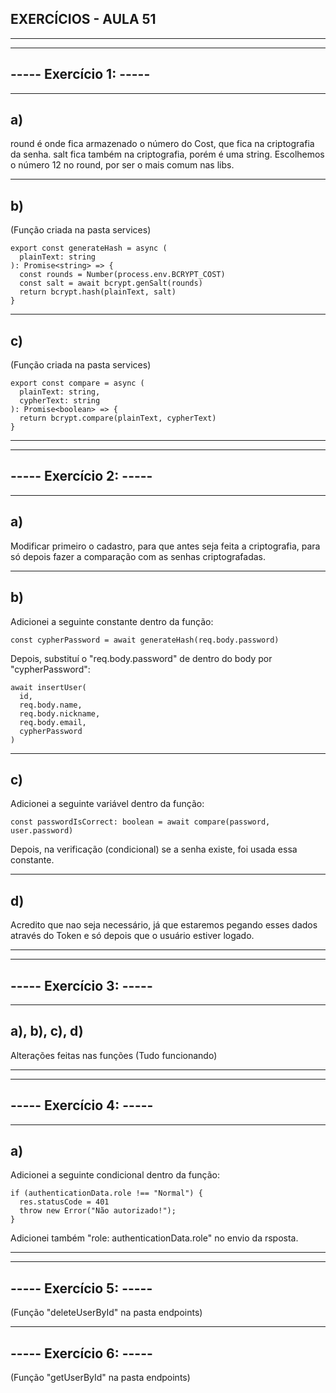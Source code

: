 ## EXERCÍCIOS - AULA 51
---
---
## ----- Exercício 1: -----
---

## a) 
round é onde fica armazenado o número do Cost, que fica na criptografia da senha.
salt fica também na criptografia, porém é uma string. Escolhemos o número 12 no 
round, por ser o mais comum nas libs.

---

## b)
(Função criada na pasta services)
```
export const generateHash = async (
  plainText: string 
): Promise<string> => {
  const rounds = Number(process.env.BCRYPT_COST)
  const salt = await bcrypt.genSalt(rounds)
  return bcrypt.hash(plainText, salt)
}
```
---
## c) 
(Função criada na pasta services)
```
export const compare = async (
  plainText: string,  
  cypherText: string  
): Promise<boolean> => {
  return bcrypt.compare(plainText, cypherText)
} 
```
---
---
## ----- Exercício 2: -----
---
## a) 
Modificar primeiro o cadastro, para que antes seja feita a criptografia, para 
só depois fazer a comparação com as senhas criptografadas.

---

## b) 
Adicionei a seguinte constante dentro da função:
```
const cypherPassword = await generateHash(req.body.password)
```
Depois, substituí o "req.body.password" de dentro do body por "cypherPassword":
```
await insertUser(
  id,
  req.body.name,
  req.body.nickname,
  req.body.email,
  cypherPassword
)
```
---
## c)
Adicionei a seguinte variável dentro da função:
```
const passwordIsCorrect: boolean = await compare(password, user.password)
```
Depois, na verificação (condicional) se a senha existe, foi usada essa constante.

---

## d)
 Acredito que nao seja necessário, já que estaremos pegando esses dados através
do Token e só depois que o usuário estiver logado.

---
---
## ----- Exercício 3: -----
---
## a), b), c), d)
Alterações feitas nas funções (Tudo funcionando)

---
---
## ----- Exercício 4: -----
---
## a)
Adicionei a seguinte condicional dentro da função:
```
if (authenticationData.role !== "Normal") {
  res.statusCode = 401
  throw new Error("Não autorizado!");
}
```
Adicionei também "role: authenticationData.role" no envio da rsposta.

---
---
## ----- Exercício 5: -----
(Função "deleteUserById" na pasta endpoints)

---

## ----- Exercício 6: -----
(Função "getUserById" na pasta endpoints)








